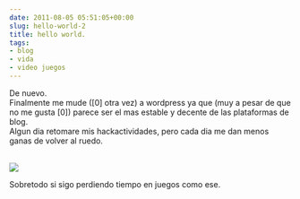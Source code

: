 ```yaml
---  
date: 2011-08-05 05:51:05+00:00  
slug: hello-world-2  
title: hello world.  
tags:  
- blog  
- vida  
- video juegos  
---  
```

  
De nuevo.   
Finalmente me mude ([0] otra vez) a wordpress ya que (muy a pesar de que no me gusta [0]) parece ser el mas estable y decente de las plataformas de blog.   
Algun dia retomare mis hackactividades, pero cada dia me dan menos ganas de volver al ruedo.   
  
[  
![](http://celeron.55.lt/~celeron55/minetest/images/kulkuvayla2.png)  
](http://celeron.55.lt/~celeron55/minetest/)  
  
Sobretodo si sigo perdiendo tiempo en juegos como ese.   
